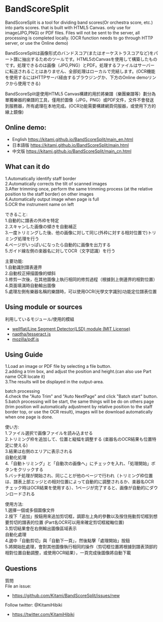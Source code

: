 # BandScoreSplit  

BandScoreSplit is a tool for dividing band scores(Or orchestra score, etc.) into parts scores. that is built with HTML5 Canvas. only use for image(JPG,PNG) or PDF files. Files will not be sent to the server, all processing is completed locally. (OCR function needs to go through HTTP server, or use the Online demo)  

BandScoreSplitは画像形式のバンドスコア(またはオーケストラスコアなど)をパート譜に抽出するためのツールです。HTML5のCanvasを使用して構築したものです。処理できるのは画像（JPG,PNG）とPDF。処理するファイルはサーバーに転送されることはありません、全部処理はローカルで完結します。(OCR機能を使用するにはHTTPサーバ経由するブラウジングか、下方のOnline demoリンクから使用できる)  

BandScoreSplit是使用HTML5 Canvas構建的用於將樂譜（樂團樂譜等）劃分為單獨樂器的樂譜的工具，僅用於圖像（JPG，PNG）或PDF文件，文件不會發送到服務器，所有處理在本地完成。(OCR功能需要構建網頁伺服器，或使用下方的線上鏡像)  

## Online demo:  
+ English https://kitami.github.io/BandScoreSplit/main_en.html  
+ 日本語版 https://kitami.github.io/BandScoreSplit/main.html  
+ 中文版 https://kitami.github.io/BandScoreSplit/main_cn.html  

## What can it do  
1.Automatically identify staff border  
2.Automatically corrects the tilt of scanned images  
3.After trimming once, perform the same trimming process (at the relative position to the staff border) on other images  
4.Automatically output image when page is full  
5.OCR the instrument name on left   

できること:  
1.自動的に譜表の外枠を特定  
2.スキャンした画像の傾きを自動補正  
3.一度トリミングした後、他の画像に対して同じ(外枠に対する相対位置で)トリミング処理を行う  
4.ページがいっぱいになったら自動的に画像を出力する  
5.ガイド線左側の楽器名に対してOCR（文字認識）を行う  

主要功能:  
1.自動識別譜表邊界  
2.自動校正掃描圖像的傾斜  
3.修剪一次後，在其他圖像上執行相同的修剪過程（根據到上側邊界的相對位置）  
4.頁面填滿時自動輸出圖像  
5.處理左側有樂器名稱的樂譜時，可以使用OCR(光學文字識別)功能定位譜表位置  

## Using module or sources  
利用しているモジュール/使用的模組
+ [wellflat/Line Segment Detector(LSD) module (MIT License)](https://github.com/wellflat/imageprocessing-labs/tree/master/cv/lsd)
+ [naptha/tesseract.js](https://github.com/naptha/tesseract.js)
+ [mozilla/pdf.js](https://github.com/mozilla/pdf.js)

## Using Guide  
1.Load an image or PDF file by selecting a file button.  
2.adding a trim box, and adjust the position and height.(can also use Part name OCR locate it)  
3.The results will be displayed in the output-area.  

batch processing  
4.check the "Auto Trim" and "Auto NextPage" and click "Batch start" button.  
5.batch processing will be start, the same things will be do on others page (trim position will automatically adjustment by relative position to the staff border top, or use the OCR result), images will be download automatically when one page is done.  

使い方:  
1.ファイル選択で画像ファイルを読み込ませる  
2.トリミング枠を追加して、位置と縦幅を調整する (楽器名のOCR結果も位置特定に使える)  
3.結果は右側のエリアに表示される  
自動化処理  
4.「自動トリミング」と「自動次の画像へ」にチェックを入れ、「処理開始」ボタンをクリックする  
5.バッチ処理が開始され、同じことが他のページで行われ（トリミング枠位置は、譜表上部エッジとの相対位置によって自動的に調整されるか、楽器名OCRチェック時はOCR結果を使用する）、1ページが完了すると、画像が自動的にダウンロードされる  

使用方法:  
1.選擇一個或多個圖像文件  
2.按下「追加」按鈕用來追加剪切框，調節左上角的參數以及按住拖動剪切框到想要剪切的譜表的位置 (Part名OCR可以用來確定剪切框縱軸位置)  
3.剪切結果會在右側輸出圖像區域表示  
自動化處理  
4.選中「自動剪切」與「自動下一頁」，然後點擊「處理開始」按鈕  
5.將開始批處理，會對其他圖像執行相同的操作（剪切框位置將根據到譜表頂部的相對位置自動調整，或使用OCR結果），一頁完成後圖像將自動下載  

## Questions  
質問  
File an issue:
+ https://github.com/Kitami/BandScoreSplit/issues/new

Follow twitter: @KitamiHibiki
+ https://twitter.com/KitamiHibiki
